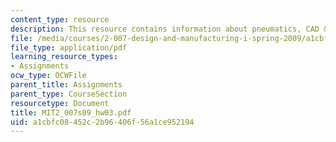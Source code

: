 ```yaml
---
content_type: resource
description: This resource contains information about pneumatics, CAD & gears.
file: /media/courses/2-007-design-and-manufacturing-i-spring-2009/a1cbfc08452c2b96406f56a1ce952194_MIT2_007s09_hw03.pdf
file_type: application/pdf
learning_resource_types:
- Assignments
ocw_type: OCWFile
parent_title: Assignments
parent_type: CourseSection
resourcetype: Document
title: MIT2_007s09_hw03.pdf
uid: a1cbfc08-452c-2b96-406f-56a1ce952194
---
```

